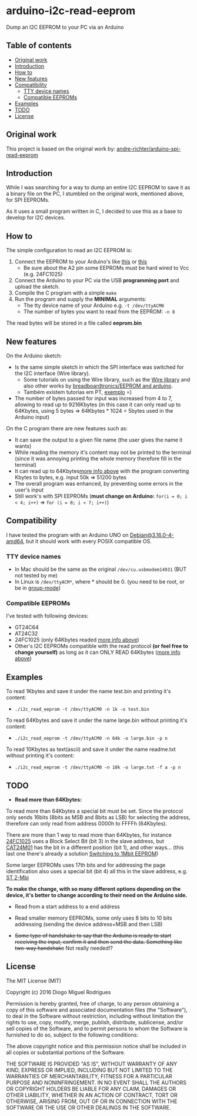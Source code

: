 # arduino-i2c-read-eeprom

Dump an I2C EEPROM to your PC via an Arduino


Table of contents
-----------------

- [Original work](#original-work)
- [Introduction](#introduction)
- [How to](#how-to)
- [New features](#new-features)
- [Compatibility](#compatibility)
	- [TTY device names](#tty-device-names)
	- [Compatible EEPROMs](#compatible-eeproms)
- [Examples](#examples)
- [TODO](#todo)
- [License](#license)



Original work
------------

This project is based on the original work by: [andre-richter/arduino-spi-read-eeprom](https://github.com/andre-richter/arduino-spi-read-eeprom)



Introduction
------------

While I was searching for a way to dump an entire I2C EEPROM to save it as a binary file on the PC, I stumbled on the original work, mentioned above, for SPI EEPROMs.

As it uses a small program written in C, I decided to use this as a base to develop for I2C devices.



How to
------------
The simple configuration to read an I2C EEPROM is:

1. Connect the EEPROM to your Arduino's like [this](http://kamilslab.com/wp-content/uploads/2015/12/eeprom.jpg) or [this](http://fritzing.org/media/fritzing-repo/projects/r/readwrite-serial-eeprom-via-i2c/images/arduino-eeprom_bb.png)
    * Be sure about the A2 pin some EEPROMs must be hard wired to Vcc (e.g. 24FC1025)
2. Connect the Arduino to your PC via the USB __programming port__ and upload the sketch.
3. Compile the C program with a simple `make`
4. Run the program and supply the __MINIMAL__ arguments:
    * The tty device name of your Arduino e.g. `-t /dev/ttyACM0`
    * The number of bytes you want to read from the EEPROM: `-n 8`

The read bytes will be stored in a file called __eeprom.bin__



New features
------------

On the Arduino sketch:
- Is the same simple sketch in which the SPI interface was switched for the I2C interface (Wire library).
	- Some tutorials on using the Wire library, such as the [Wire library](https://www.pjrc.com/teensy/td_libs_Wire.html) and also other works by [breadboardtronics/EEPROM and arduino](https://breadboardtronics.wordpress.com/2013/08/27/at24c32-eeprom-and-arduino).
	- Também existem tutorias em PT, [exemplo](http://lusorobotica.com/index.php/topic,33.0.html) =) 
- The number of bytes passed for input was increased from 4 to 7, allowing to read up to 9216Kbytes (in this case it can only read up to 64Kbytes, using 5 bytes => 64Kbytes * 1024 = 5bytes used in the Arduino input)

On the C program there are new features such as:
- It can save the output to a given file name (the user gives the name it wants)
- While reading the memory it's content may not be printed to the terminal (since it was annoying printing the whole memory therefore fill in the terminal)
- It can read up to 64Kbytes[more info above](#todo) with the program converting Kbytes to bytes, e.g. input 50k => 51200 bytes
- The overall program was enhanced, by preventing some errors in the user's input
- Still work's with SPI EEPROMs (**must change on Arduino:** `for(i = 0; i < 4; i++)` => `for (i = 0; i < 7; i++)`)



Compatibility
----------------------
I have tested the program with an Arduino UNO on Debian@3.16.0-4-amd64, but it should work with every POSIX compatible OS.


### TTY device names
- In Mac should be the same as the original `/dev/cu.usbmodem14931` (BUT not tested by me)
- In Linux is `/dev/ttyACM*`, where * should be 0. (you need to be root, or be in [group-mode](http://playground.arduino.cc/Linux/All#Permission))


### Compatible EEPROMs
I've tested with following devices:
 - GT24C64
 - AT24C32
 - 24FC1025 (only 64Kbytes readed [more info above](#todo))
 - Other's I2C EEPROMs compatible with the read protocol **(or feel free to change yourself)** as long as it can ONLY READ 64Kbytes ([more info above](#todo))



Examples
------------
To read 1Kbytes and save it under the name test.bin and printing it's content:
 - `./i2c_read_eeprom -t /dev/ttyACM0 -n 1k -o test.bin`

To read 64Kbytes and save it under the name large.bin without printing it's content:
 - `./i2c_read_eeprom -t /dev/ttyACM0 -n 64k -o large.bin -p n`

To read 10Kbytes as text(ascii) and save it under the name readme.txt without printing it's content:
 - `./i2c_read_eeprom -t /dev/ttyACM0 -n 10k -o large.txt -f a -p n`



TODO
------------
- **Read more than 64Kbytes:**

To read more than 64Kbytes a special bit must be set. Since the protocol only sends 16bits (8bits as MSB and 8bits as LSB) for selecting the address, therefore can only read from address 0000h to FFFFh (64Kbytes).

There are more than 1 way to read more than 64Kbytes, for instance [24FC1025](http://ww1.microchip.com/downloads/en/DeviceDoc/21941B.pdf) uses a Block Select Bit (bit 3) in the slave address, but [CAT24M01](https://www.insidegadgets.com/wp-content/uploads/2015/07/CAT24M01.pdf) has the bit in a different position (bit 1), and other ways... (this last one there's already a solution [Switching to 1Mbit EEPROM](https://www.insidegadgets.com/2015/07/27/building-the-mini-temp-logger-part-2-ldo-capacitors-checks-testing-i2c-timings-and-using-eeprom-page-writes/))

Some larger EEPROMs uses 17th bits and for addressing the page identification also uses a special bit (bit 4) all this in the slave address, e.g. [ST 2-Mbi](http://www.st.com/web/en/resource/technical/document/datasheet/CD00290537.pdf)

**To make the change, with so many different options depending on the device, it's better to change according to their need on the Arduino side.**



- Read from a start address to a end address

- Read smaller memory EEPROMs, some only uses 8 bits to 10 bits addressing (sending the device address+MSB and then LSB)

- ~~Some type of handshake to say that the Arduino is ready to start receiving the input, confirm it and then send the data. Something  like two-way handshake~~ Not really needed!?


License
------------

The MIT License (MIT)

Copyright (c) 2016 Diogo Miguel Rodrigues

Permission is hereby granted, free of charge, to any person obtaining a copy
of this software and associated documentation files (the "Software"), to deal
in the Software without restriction, including without limitation the rights
to use, copy, modify, merge, publish, distribute, sublicense, and/or sell
copies of the Software, and to permit persons to whom the Software is
furnished to do so, subject to the following conditions:

The above copyright notice and this permission notice shall be included in all
copies or substantial portions of the Software.

THE SOFTWARE IS PROVIDED "AS IS", WITHOUT WARRANTY OF ANY KIND, EXPRESS OR
IMPLIED, INCLUDING BUT NOT LIMITED TO THE WARRANTIES OF MERCHANTABILITY,
FITNESS FOR A PARTICULAR PURPOSE AND NONINFRINGEMENT. IN NO EVENT SHALL THE
AUTHORS OR COPYRIGHT HOLDERS BE LIABLE FOR ANY CLAIM, DAMAGES OR OTHER
LIABILITY, WHETHER IN AN ACTION OF CONTRACT, TORT OR OTHERWISE, ARISING FROM,
OUT OF OR IN CONNECTION WITH THE SOFTWARE OR THE USE OR OTHER DEALINGS IN THE
SOFTWARE.

